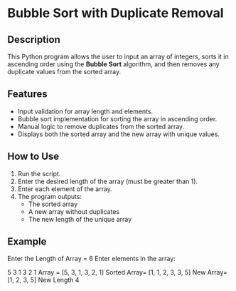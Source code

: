 # Bubble Sort with Duplicate Removal

## Description

This Python program allows the user to input an array of integers, sorts it in ascending order using the **Bubble Sort** algorithm, and then removes any duplicate values from the sorted array.

## Features

- Input validation for array length and elements.
- Bubble sort implementation for sorting the array in ascending order.
- Manual logic to remove duplicates from the sorted array.
- Displays both the sorted array and the new array with unique values.

## How to Use

1. Run the script.
2. Enter the desired length of the array (must be greater than 1).
3. Enter each element of the array.
4. The program outputs:
   - The sorted array
   - A new array without duplicates
   - The new length of the unique array

## Example

Enter the Length of Array = 6
Enter elements in the array:

5
3
1
3
2
1
Array = [5, 3, 1, 3, 2, 1]
Sorted Array= [1, 1, 2, 3, 3, 5]
New Array= [1, 2, 3, 5]
New Length 4